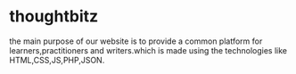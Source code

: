 # thoughtbitz

the main purpose of our website is to provide a common platform for learners,practitioners and writers.which is made using the technologies like HTML,CSS,JS,PHP,JSON.

